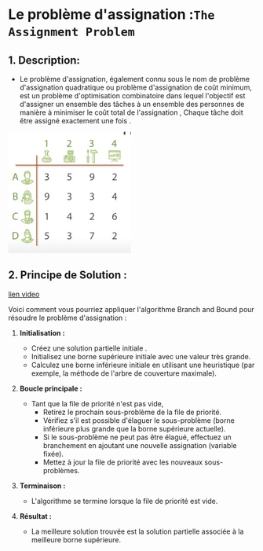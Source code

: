 # Le problème d'assignation :**``The Assignment Problem``** 


## 1. **Description:**

- Le problème d'assignation, également connu sous le nom de problème d'assignation quadratique ou problème d'assignation de coût minimum, est un problème d'optimisation combinatoire dans lequel l'objectif est d'assigner un ensemble des tâches  à un ensemble des  personnes de manière à minimiser le coût total de l'assignation , Chaque tâche doit être assigné exactement une fois .


![images](images/exemple_assig_pb.jpeg)



## 2. Principe de Solution :

[lien video](https://youtu.be/v-BpbaDW6QI?si=xKw6tnRO58_54g8Z)


Voici comment vous pourriez appliquer l'algorithme Branch and Bound pour résoudre le problème d'assignation :

1. **Initialisation :**
   - Créez une solution partielle initiale .
   - Initialisez une borne supérieure initiale avec une valeur très grande.
   - Calculez une borne inférieure initiale en utilisant une heuristique (par exemple, la méthode de l'arbre de couverture maximale).

2. **Boucle principale :**
   - Tant que la file de priorité n'est pas vide,
     - Retirez le prochain sous-problème de la file de priorité.
     - Vérifiez s'il est possible d'élaguer le sous-problème (borne inférieure plus grande que la borne supérieure actuelle).
     - Si le sous-problème ne peut pas être élagué, effectuez un branchement en ajoutant une nouvelle assignation (variable fixée).
     - Mettez à jour la file de priorité avec les nouveaux sous-problèmes.

3. **Terminaison :**
   - L'algorithme se termine lorsque la file de priorité est vide.

4. **Résultat :**
   - La meilleure solution trouvée est la solution partielle associée à la meilleure borne supérieure.